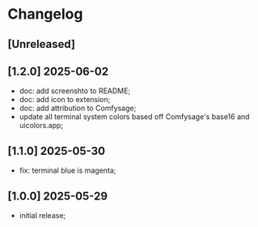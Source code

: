 # Changelog

## [Unreleased]

## [1.2.0] 2025-06-02

* doc: add screenshto to README;
* doc: add icon to extension;
* doc: add attribution to Comfysage;
* update all terminal system colors based off Comfysage's base16 and uicolors.app;

## [1.1.0] 2025-05-30

* fix: terminal blue is magenta;

## [1.0.0] 2025-05-29

* initial release;
